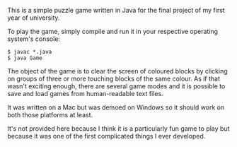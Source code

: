 This is a simple puzzle game written in Java for the final project of my first year of university.

To play the game, simply compile and run it in your respective operating system's console:

```console
$ javac *.java
$ java Game
```

The object of the game is to clear the screen of coloured blocks by clicking on groups of three or more touching blocks of the same colour. As if that wasn't exciting enough, there are several game modes and it is possible to save and load games from human-readable text files.

It was written on a Mac but was demoed on Windows so it should work on both those platforms at least.

It's not provided here because I think it is a particularly fun game to play but because it was one of the first complicated things I ever developed.
